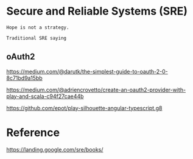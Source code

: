 # Secure and Reliable Systems (SRE)



    Hope is not a strategy.

    Traditional SRE saying


## oAuth2

https://medium.com/@darutk/the-simplest-guide-to-oauth-2-0-8c71bd9a15bb

https://medium.com/@adriencrovetto/create-an-oauth2-provider-with-play-and-scala-c94f27cae44b


https://github.com/epot/play-silhouette-angular-typescript.g8

# Reference

https://landing.google.com/sre/books/


